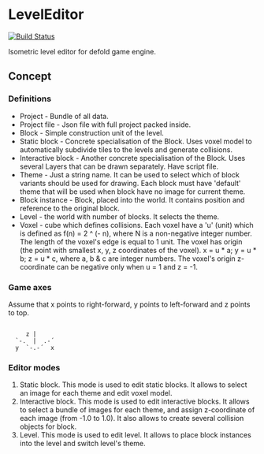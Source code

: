 # LevelEditor

[![Build Status](https://travis-ci.org/alex-ac/LevelEditor.svg?branch=master)](https://travis-ci.org/alex-ac/LevelEditor)

Isometric level editor for defold game engine.

## Concept

### Definitions

 * Project - Bundle of all data.
 * Project file - Json file with full project packed inside.
 * Block - Simple construction unit of the level.
 * Static block - Concrete specialisation of the Block. Uses voxel model to
    automatically subdivide tiles to the levels and generate collisions.
 * Interactive block - Another concrete specialisation of the Block. Uses several
    Layers that can be drawn separately. Have script file.
 * Theme - Just a string name. It can be used to select which of block variants
    should be used for drawing. Each block must have 'default' theme that will be
    used when block have no image for current theme.
 * Block instance - Block, placed into the world. It contains position and
    reference to the original block.
 * Level - the world with number of blocks. It selects the theme.
 * Voxel - cube which defines collisions. Each voxel have a 'u' (unit) which
    is defined as f(n) = 2 ^ (- n), where N is a non-negative integer number.
    The length of the voxel's edge is equal to 1 unit. The voxel has origin
    (the point with smallest x, y, z coordinates of the voxel). x = u * a;
    y = u * b; z = u * c, where a, b & c are integer numbers. The voxel's origin
    z-coordinate can be negative only when u = 1 and z = -1.

### Game axes

Assume that x points to right-forward, y points to left-forward and z points to
top.

```

     z |
  `-.  |  .-´
  y  `-.-´  x

```
 
### Editor modes

 1. Static block. This mode is used to edit static blocks. It allows to
    select an image for each theme and edit voxel model.
 2. Interactive block. This mode is used to edit interactive blocks. It allows
    to select a bundle of images for each theme, and assign z-coordinate of each
    image (from -1.0 to 1.0). It also allows to create several collision objects
    for block.
 3. Level. This mode is used to edit level. It allows to place block instances
    into the level and switch level's theme.


